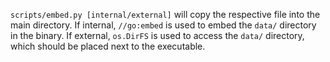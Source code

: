 `scripts/embed.py [internal/external]` will copy the respective file into the main directory. If internal, `//go:embed` is used to embed the `data/` directory in the binary. If external, `os.DirFS` is used to access the `data/` directory, which should be placed next to the executable.
